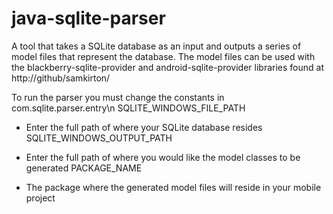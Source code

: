 java-sqlite-parser
==================
A tool that takes a SQLite database as an input and outputs a series of model files that represent the database. The model files can be used with the blackberry-sqlite-provider and android-sqlite-provider libraries found at http://github/samkirton/

To run the parser you must change the constants in com.sqlite.parser.entry\n
SQLITE_WINDOWS_FILE_PATH

- Enter the full path of where your SQLite database resides
SQLITE_WINDOWS_OUTPUT_PATH

- Enter the full path of where you would like the model classes to be generated
PACKAGE_NAME

- The package where the generated model files will reside in your mobile project
